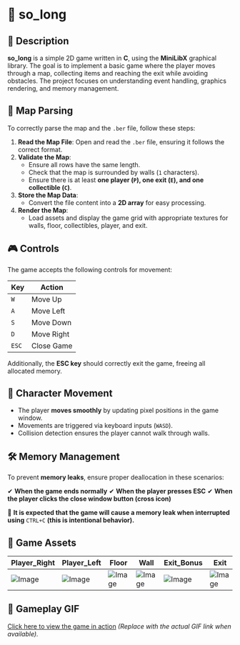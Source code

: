 # 📌 so_long

## 📝 Description
**so_long** is a simple 2D game written in **C**, using the **MiniLibX** graphical library. The goal is to implement a basic game where the player moves through a map, collecting items and reaching the exit while avoiding obstacles. The project focuses on understanding event handling, graphics rendering, and memory management.

## 🔄 Map Parsing
To correctly parse the map and the `.ber` file, follow these steps:

1. **Read the Map File**: Open and read the `.ber` file, ensuring it follows the correct format.
2. **Validate the Map**:
   - Ensure all rows have the same length.
   - Check that the map is surrounded by walls (`1` characters).
   - Ensure there is at least **one player (`P`), one exit (`E`), and one collectible (`C`)**.
3. **Store the Map Data**:
   - Convert the file content into a **2D array** for easy processing.
4. **Render the Map**:
   - Load assets and display the game grid with appropriate textures for walls, floor, collectibles, player, and exit.

## 🎮 Controls
The game accepts the following controls for movement:

| Key  | Action        |
|------|--------------|
| `W`  | Move Up      |
| `A`  | Move Left    |
| `S`  | Move Down    |
| `D`  | Move Right   |
| `ESC`| Close Game   |

Additionally, the **ESC key** should correctly exit the game, freeing all allocated memory.

## 🏃 Character Movement
- The player **moves smoothly** by updating pixel positions in the game window.
- Movements are triggered via keyboard inputs (`WASD`).
- Collision detection ensures the player cannot walk through walls.

## 🛠️ Memory Management
To prevent **memory leaks**, ensure proper deallocation in these scenarios:

✔ **When the game ends normally**
✔ **When the player presses ESC**
✔ **When the player clicks the close window button (cross icon)**

🚨 **It is expected that the game will cause a memory leak when interrupted using** `CTRL+C` **(this is intentional behavior).**

## 🎨 Game Assets
<div align="center">

| Player_Right | Player_Left | Floor | Wall | Exit_Bonus | Exit | Collectible |
|-------------|------------|-------|------|------------|------|-------------|
| ![Image](https://github.com/user-attachments/assets/f438095f-25f3-4076-8c4f-76a41a25f93b) | ![Image](https://github.com/user-attachments/assets/45fda2dd-420e-44ef-b252-d68036f96cf0) | ![Image](https://github.com/user-attachments/assets/ed2da34b-9b2e-4cba-8eee-59229cbd20c1) | ![Image](https://github.com/user-attachments/assets/6e953b1e-46df-41a0-98d9-209c62d35f37) | ![Image](https://github.com/user-attachments/assets/3ba3aad0-eff6-44c4-b05a-f7a139aca843) | ![Image](https://github.com/user-attachments/assets/a8237abd-fba1-463d-940e-767cda58cb38) | ![Image](https://github.com/user-attachments/assets/5718d754-9134-430f-b446-1388335da071) |

</div>






## 🎥 Gameplay GIF
[Click here to view the game in action](#) *(Replace with the actual GIF link when available).*

